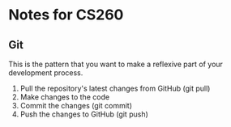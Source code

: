 # Notes for CS260

## Git

This is the pattern that you want to make a reflexive part of your development process.
1. Pull the repository's latest changes from GitHub (git pull)
2. Make changes to the code
3. Commit the changes (git commit)
4. Push the changes to GitHub (git push)
